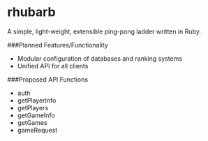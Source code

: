 rhubarb
=======

A simple, light-weight, extensible ping-pong ladder written in Ruby.

###Planned Features/Functionality

* Modular configuration of databases and ranking systems
* Unified API for all clients

###Proposed API Functions

* auth
* getPlayerInfo
* getPlayers
* getGameInfo
* getGames
* gameRequest
